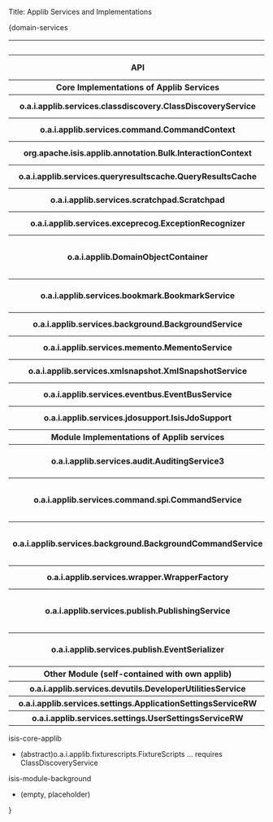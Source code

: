 Title: Applib Services and Implementations

{domain-services




<table  class="table table-striped table-bordered table-condensed">
<tr class="heading">
    <th class="heading">&nbsp;</th>
    <th class="heading span2">Implementation</th>
    <th class="heading">&nbsp;</th>
    <th class="heading">&nbsp;</th>
    <th class="heading">&nbsp;</th>
    <th class="heading">&nbsp;</th>
</tr>
<tr class="heading">
    <th class="heading">API</th>
    <th class="heading">Maven Module</th>
    <th class="heading">Class</th>
    <th class="heading">@DomainService?</th>
    <th class="heading">@RequestScoped?</th>
    <th class="heading">Depends on</th>
    <th class="heading">Notes</th>
</tr>
<tr class="heading">
    <th class="heading span7">Core Implementations of Applib Services</th>
</tr>
<tr>
    <th class="heading">o.a.i.applib.services.classdiscovery.ClassDiscoveryService</th>
    <td>isis-core-applib</td>
    <td>ClassDiscoveryServiceUsingReflections</td>
    <td>No; register in isis.properties</td>
    <td>No</td>
    <td></td>
    <td>requires org.reflections as dependency</td>
</tr>
<tr>
    <th class="heading">o.a.i.applib.services.command.CommandContext</th>
    <td>isis-core-applib</td>
    <td>CommandContext</td>
    <td>Yes; auto-registered</td>
    <td>Yes</td>
    <td></td>
    <td>API is also a concrete class</td>
</tr>
<tr>
    <th class="heading">org.apache.isis.applib.annotation.Bulk.InteractionContext</th>
    <td>isis-core-applib</td>
    <td>Bulk.InteractionContext</td>
    <td>Yes; auto-registered</td>
    <td>Yes</td>
    <td></td>
    <td>API is also a concrete class</td>
</tr>
<tr>
    <th class="heading">o.a.i.applib.services.queryresultscache.QueryResultsCache</th>
    <td>isis-core-applib</td>
    <td>QueryResultsCache</td>
    <td>Yes; auto-registered</td>
    <td>Yes</td>
    <td></td>
    <td>API is also a concrete class</td>
</tr>
<tr>
    <th class="heading">o.a.i.applib.services.scratchpad.Scratchpad</th>
    <td>isis-core-applib</td>
    <td>Scratchpad</td>
    <td>Yes; auto-registered</td>
    <td>Yes</td>
    <td></td>
    <td>API is also a concrete class</td>
</tr>
<tr>
    <th class="heading">o.a.i.applib.services.exceprecog.ExceptionRecognizer</th>
    <td>isis-core-applib</td>
    <td>ExceptionRecognizerCompositeForJdoObjectStore</td>
    <td>No; register in isis.properties</td>
    <td></td>
    <td></td>
    <td>Extensible using composite pattern if required</td>
</tr>
<tr>
    <th class="heading">o.a.i.applib.DomainObjectContainer</th>
    <td>isis-core-metamodel</td>
    <td>DomainObjectContainerDefault</td>
    <td>No, but automatically registered as a 'special case'</td>
    <td></td>
    <td></td>
    <td></td>
</tr>
<tr>
    <th class="heading">o.a.i.applib.services.bookmark.BookmarkService</th>
    <td>isis-core-metamodel</td>
    <td>BookmarkServiceDefault</td>
    <td>Yes; auto-registered</td>
    <td></td>
    <td></td>
    <td>related service: BookmarkHolderActionContributions, BookmarkHolderAssociationContributions</td>
</tr>
<tr>
    <th class="heading">o.a.i.applib.services.background.BackgroundService</th>
    <td>isis-core-runtime</td>
    <td>BackgroundServiceDefault</td>
    <td>No; register in isis.properties</td>
    <td></td>
    <td></td>
    <td>Not automatically registered because of its dependencies</td>
</tr>
<tr>
    <th class="heading">o.a.i.applib.services.memento.MementoService</th>
    <td>isis-core-runtime</td>
    <td>MementoServiceDefault</td>
    <td>Yes; auto-registered</td>
    <td></td>
    <td></td>
    <td></td>
</tr>
<tr>
    <th class="heading">o.a.i.applib.services.xmlsnapshot.XmlSnapshotService</th>
    <td>isis-core-runtime</td>
    <td>XmlSnapshotServiceDefault</td>
    <td>Yes; auto-registered</td>
    <td></td>
    <td></td>
    <td></td>
</tr>
<tr>
    <th class="heading">o.a.i.applib.services.eventbus.EventBusService</th>
    <td>isis-core-objectstore-jdo-datanucleus</td>
    <td>EventBusServiceJdo</td>
    <td>Yes; auto-registered</td>
    <td></td>
    <td></td>
    <td></td>
</tr>
<tr>
    <th class="heading">o.a.i.applib.services.jdosupport.IsisJdoSupport</th>
    <td>isis-core-objectstore-jdo-datanucleus</td>
    <td>IsisJdoSupportImpl</td>
    <td>Yes; auto-registered</td>
    <td></td>
    <td></td>
    <td></td>
</tr>
<tr class="heading">
    <th class="heading span7">Module Implementations of Applib services</th>
</tr>
<tr>
    <th class="heading">o.a.i.applib.services.audit.AuditingService3</th>
    <td>isis-module-audit-jdo</td>
    <td>AuditingServiceJdo</td>
    <td>No, but see notes</td>
    <td></td>
    <td></td>
    <td>AuditingServiceJdoContributions, AuditingServiceJdoRepository (@DomainService)</td>
</tr>


<tr>
    <th class="heading">o.a.i.applib.services.command.spi.CommandService</th>
    <td>isis-module-command-jdo</td>
    <td>CommandServiceJdo</td>
    <td>Yes; auto-registered</td>
    <td></td>
    <td></td>
    <td>related services: CommandServiceJdoContributions, CommandServiceJdoRepository (@DomainService)
</td>
</tr>
<tr>
    <th class="heading">o.a.i.applib.services.background.BackgroundCommandService</th>
    <td>isis-module-command-jdo</td>
    <td>BackgroundCommandServiceJdo</td>
    <td>Yes; auto-registered</td>
    <td></td>
    <td></td>
    <td>related services: BackgroundCommandServiceJdoContributions, BackgroundCommandServiceJdoRepository (@DomainService)</td>
</tr>
<tr>
    <th class="heading">o.a.i.applib.services.wrapper.WrapperFactory</th>
    <td>isis-module-wrapper</td>
    <td>WrapperFactoryDefault</td>
    <td>Yes; auto-registered</td>
    <td></td>
    <td></td>
    <td></td>
</tr>

<tr>
    <th class="heading">o.a.i.applib.services.publish.PublishingService</th>
    <td>isis-module-publishing-jdo</td>
    <td>PublishingServiceJdo</td>
    <td></td>
    <td></td>
    <td></td>
    <td>related services: PublishingServiceJdoContributions, PublishingServiceJdoRepository (@DomainService)</td>
</tr>
<tr>
    <th class="heading">o.a.i.applib.services.publish.EventSerializer</th>
    <td>isis-module-publishingeventserializer-ro</td>
    <td>RestfulObjectsSpecEventSerializer</td>
    <td>Yes; auto-registered</td>
    <td></td>
    <td></td>
    <td></td>
</tr>
<tr class="heading">
    <th class="heading span7">Other Module (self-contained with own applib)</th>
</tr>
<tr>
    <th class="heading">o.a.i.applib.services.devutils.DeveloperUtilitiesService</th>
    <td>isis-module-devutils</td>
    <td>DeveloperUtilitiesServiceDefault</td>
    <td></td>
    <td></td>
    <td></td>
    <td></td>
</tr>
<tr>
    <th class="heading">o.a.i.applib.services.settings.ApplicationSettingsServiceRW</th>
    <td>isis-module-settings</td>
    <td>ApplicationSettingsServiceJdo</td>
    <td></td>
    <td></td>
    <td></td>
    <td></td>
</tr>
<tr>
    <th class="heading">o.a.i.applib.services.settings.UserSettingsServiceRW</th>
    <td>isis-module-settings</td>
    <td>UserSettingsServiceJdo</td>
    <td></td>
    <td></td>
    <td></td>
    <td></td>
</tr>
</table>
    

isis-core-applib

* (abstract)o.a.i.applib.fixturescripts.FixtureScripts ... requires ClassDiscoveryService


    
isis-module-background

* (empty, placeholder) 




}
